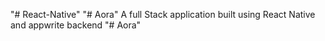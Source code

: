 "# React-Native" 
"# Aora" 
A full Stack application built using React Native and appwrite backend
"# Aora" 
